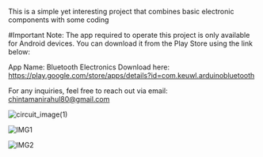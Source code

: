 This is a simple yet interesting project that combines basic electronic components with some coding

#Important Note:
The app required to operate this project is only available for Android devices. You can download it from the Play Store using the link below:

App Name: Bluetooth Electronics
Download here: https://play.google.com/store/apps/details?id=com.keuwl.arduinobluetooth

For any inquiries, feel free to reach out via email:
chintamanirahul80@gmail.com

![circuit_image(1)](https://github.com/user-attachments/assets/f85ec554-28e1-4136-afae-93219d9bc209)

![IMG1](https://github.com/user-attachments/assets/f955eba1-2043-4cc6-b281-e734bbfca7dc)

![IMG2](https://github.com/user-attachments/assets/e32cf43f-f471-45e8-a9be-4bd45136addc)

